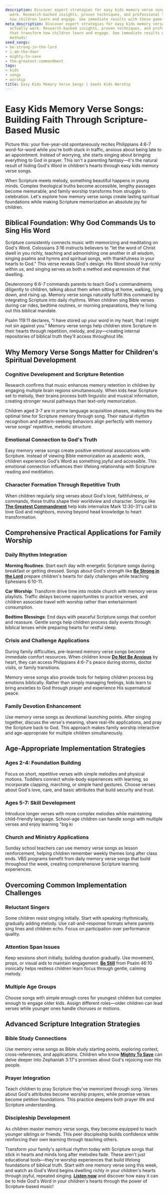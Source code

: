 ```yaml
---
description: Discover expert strategies for easy kids memory verse songs that actually
  work. Research-backed insights, proven techniques, and professional tips that transform
  how children learn and engage. See immediate results with these game-changing methods!
meta_description: Discover expert strategies for easy kids memory verse songs that
  actually work. Research-backed insights, proven techniques, and professional tips
  that transform how children learn and engage. See immediate results with these game-changing
  methods!
seed_songs:
- be-strong-in-the-lord
- i-am-the-door
- mighty-to-save
- the-greatest-commandment
tags:
- kids
- songs
- worship
title: Easy Kids Memory Verse Songs | Seeds Kids Worship
---
```

# Easy Kids Memory Verse Songs: Building Faith Through Scripture-Based Music

Picture this: your five-year-old spontaneously recites Philippians 4:6-7 word-for-word while you're both stuck in traffic, anxious about being late to an appointment. Instead of worrying, she starts singing about bringing everything to God in prayer. This isn't a parenting fantasy—it's the natural result of hiding God's Word in children's hearts through easy kids memory verse songs.

When Scripture meets melody, something beautiful happens in young minds. Complex theological truths become accessible, lengthy passages become memorable, and family worship transforms from struggle to celebration. Let's explore how memory verse songs create lasting spiritual foundations while making Scripture memorization an absolute joy for children.

## Biblical Foundation: Why God Commands Us to Sing His Word

Scripture consistently connects music with memorizing and meditating on God's Word. Colossians 3:16 instructs believers to "let the word of Christ dwell in you richly, teaching and admonishing one another in all wisdom, singing psalms and hymns and spiritual songs, with thankfulness in your hearts to God." This verse reveals God's design: His Word should live richly within us, and singing serves as both a method and expression of that dwelling.

Deuteronomy 6:6-7 commands parents to teach God's commandments diligently to children, talking about them when sitting at home, walking, lying down, and rising up. Memory verse songs naturally fulfill this command by integrating Scripture into daily rhythms. When children sing Bible verses during car rides, bedtime routines, or morning preparations, they're living out this biblical mandate.

Psalm 119:11 declares, "I have stored up your word in my heart, that I might not sin against you." Memory verse songs help children store Scripture in their hearts through repetition, melody, and joy—creating internal repositories of biblical truth they'll access throughout life.

## Why Memory Verse Songs Matter for Children's Spiritual Development

### Cognitive Development and Scripture Retention

Research confirms that music enhances memory retention in children by engaging multiple brain regions simultaneously. When kids hear Scripture set to melody, their brains process both linguistic and musical information, creating stronger neural pathways than text-only memorization.

Children aged 3-7 are in prime language acquisition phases, making this the optimal time for Scripture memory through song. Their natural rhythm recognition and pattern-seeking behaviors align perfectly with memory verse songs' repetitive, melodic structure.

### Emotional Connection to God's Truth

Easy memory verse songs create positive emotional associations with Scripture. Instead of viewing Bible memorization as academic work, children experience God's Word as something joyful and accessible. This emotional connection influences their lifelong relationship with Scripture reading and meditation.

### Character Formation Through Repetitive Truth

When children regularly sing verses about God's love, faithfulness, or commands, these truths shape their worldview and character. Songs like **[The Greatest Commandment](https://seedskidsworship.com/product/greatest-commandment-mark-1230-31-2/)** help kids internalize Mark 12:30-31's call to love God and neighbors, moving beyond head knowledge to heart transformation.

## Comprehensive Practical Applications for Family Worship

### Daily Rhythm Integration

**Morning Routines**: Start each day with energetic Scripture songs during breakfast or getting dressed. Songs about God's strength like **[Be Strong in the Lord](https://seedskidsworship.com/product/be-strong-in-the-lord-ephesians-610-11-2/)** prepare children's hearts for daily challenges while teaching Ephesians 6:10-11.

**Car Worship**: Transform drive time into mobile church with memory verse playlists. Traffic delays become opportunities to practice verses, and children associate travel with worship rather than entertainment consumption.

**Bedtime Blessings**: End days with peaceful Scripture songs that comfort and reassure. Gentle songs help children process daily events through biblical lenses while preparing hearts for restful sleep.

### Crisis and Challenge Applications

During family difficulties, pre-learned memory verse songs become immediate comfort resources. When children know **[Do Not Be Anxious](https://seedskidsworship.com/product/do-not-be-anxious-philippians-46-7-2/)** by heart, they can access Philippians 4:6-7's peace during storms, doctor visits, or family transitions.

Memory verse songs also provide tools for helping children process big emotions biblically. Rather than simply managing feelings, kids learn to bring anxieties to God through prayer and experience His supernatural peace.

### Family Devotion Enhancement

Use memory verse songs as devotional launching points. After singing together, discuss the verse's meaning, share real-life applications, and pray the Scripture back to God. This approach makes family worship interactive and age-appropriate for multiple children simultaneously.

## Age-Appropriate Implementation Strategies

### Ages 2-4: Foundation Building
Focus on short, repetitive verses with simple melodies and physical motions. Toddlers connect whole-body experiences with learning, so incorporate clapping, marching, or simple hand gestures. Choose verses about God's love, care, and basic attributes that build security and trust.

### Ages 5-7: Skill Development
Introduce longer verses with more complex melodies while maintaining child-friendly language. School-age children can handle songs with multiple verses and enjoy learning "big ki

### Church and Ministry Applications
Sunday school teachers can use memory verse songs as lesson reinforcement, helping children remember weekly themes long after class ends. VBS programs benefit from daily memory verse songs that build throughout the week, creating comprehensive Scripture learning experiences.

## Overcoming Common Implementation Challenges

### Reluctant Singers
Some children resist singing initially. Start with speaking rhythmically, gradually adding melody. Use call-and-response formats where parents sing lines and children echo. Focus on participation over performance quality.

### Attention Span Issues
Keep sessions short initially, building duration gradually. Use movement, props, or visual aids to maintain engagement. **[Be Still](https://seedskidsworship.com/product/seeds-of-praise-vol-3/)** from Psalm 46:10 ironically helps restless children learn focus through gentle, calming melody.

### Multiple Age Groups
Choose songs with simple enough cores for youngest children but complex enough to engage older kids. Assign different roles—older children can lead verses while younger ones handle choruses or motions.

## Advanced Scripture Integration Strategies

### Bible Study Connections
Use memory verse songs as Bible study starting points, exploring context, cross-references, and applications. Children who know **[Mighty To Save](https://seedskidsworship.com/product/mighty-to-save-zephaniah-317/)** can delve deeper into Zephaniah 3:17's promises about God's rejoicing over His people.

### Prayer Integration
Teach children to pray Scripture they've memorized through song. Verses about God's attributes become worship prayers, while promise verses become petition foundations. This practice deepens both prayer life and Scripture understanding.

### Discipleship Development
As children master memory verse songs, they become equipped to teach younger siblings or friends. This peer discipleship builds confidence while reinforcing their own learning through teaching others.

Transform your family's spiritual rhythm today with Scripture songs that stick in hearts and minds long after melodies fade. These aren't just educational tools—they're worship experiences that build lifelong foundations of biblical truth. Start with one memory verse song this week, and watch as God's Word begins dwelling richly in your children's hearts through joyful, repeated singing. **[Listen now](https://seedskidsworship.com/)** and discover how easy it can be to hide God's Word in your children's hearts through the power of Scripture-based music!

<script type="application/ld+json">
{
  "@context": "https://schema.org",
  "@type": "Article",
  "headline": "Easy Kids Memory Verse Songs",
  "author": {
    "@type": "Organization",
    "name": "Seeds Kids Worship"
  },
  "publisher": {
    "@type": "Organization",
    "name": "Seeds Kids Worship",
    "logo": {
      "@type": "ImageObject",
      "url": "https://seedskidsworship.com/logo.png"
    }
  },
  "datePublished": "2025-09-04T11:51:18.132419",
  "dateModified": "2025-09-04T11:51:18.132442",
  "description": "Discover expert strategies for easy kids memory verse songs that actually work. Research-backed insights, proven techniques, and professional tips that transfor",
  "mainEntityOfPage": {
    "@type": "WebPage",
    "@id": "https://seedskidsworship.com/activities/easy-kids-memory-verse-songs/"
  }
}
</script>

<script type="application/ld+json">
{
  "@context": "https://schema.org",
  "@type": "Product",
  "name": "Be Strong in the Lord",
  "description": "A song about spiritual strength and putting on God's armor",
  "url": "https://seedskidsworship.com/product/be-strong-in-the-lord-ephesians-610-11-2/",
  "brand": {
    "@type": "Brand",
    "name": "Seeds Kids Worship"
  },
  "category": "Children's Christian Music",
  "album": "The Armor of God"
}
</script>

<script type="application/ld+json">
{
  "@context": "https://schema.org",
  "@type": "Product",
  "name": "I Am The Door",
  "description": "Scripture song about Jesus as the door to salvation from John 10:9",
  "url": "https://seedskidsworship.com/product/i-am-the-door-john-109/",
  "brand": {
    "@type": "Brand",
    "name": "Seeds Kids Worship"
  },
  "category": "Children's Christian Music",
  "album": "Jesus"
}
</script>

<script type="application/ld+json">
{
  "@context": "https://schema.org",
  "@type": "Product",
  "name": "Mighty To Save",
  "description": "Powerful song declaring God as mighty to save and rejoicing over us from Zephaniah 3:17",
  "url": "https
